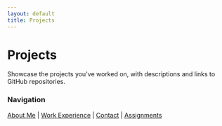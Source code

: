 ```yaml
---
layout: default
title: Projects
---
```


# Projects
Showcase the projects you've worked on, with descriptions and links to GitHub repositories.

### Navigation

[About Me](/) | [Work Experience](work-experience.html) | [Contact](contact.html) | [Assignments](assignments.html)


